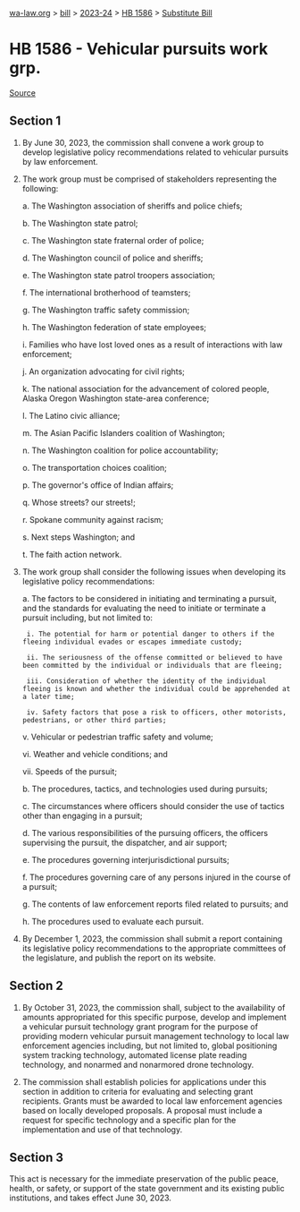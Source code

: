 [wa-law.org](/) > [bill](/bill/) > [2023-24](/bill/2023-24/) > [HB 1586](/bill/2023-24/hb/1586/) > [Substitute Bill](/bill/2023-24/hb/1586/S/)

# HB 1586 - Vehicular pursuits work grp.

[Source](http://lawfilesext.leg.wa.gov/biennium/2023-24/Pdf/Bills/House%20Bills/1586-S.pdf)

## Section 1
1. By June 30, 2023, the commission shall convene a work group to develop legislative policy recommendations related to vehicular pursuits by law enforcement.

2. The work group must be comprised of stakeholders representing the following:

    a. The Washington association of sheriffs and police chiefs;

    b. The Washington state patrol;

    c. The Washington state fraternal order of police;

    d. The Washington council of police and sheriffs;

    e. The Washington state patrol troopers association;

    f. The international brotherhood of teamsters;

    g. The Washington traffic safety commission;

    h. The Washington federation of state employees;

    i. Families who have lost loved ones as a result of interactions with law enforcement;

    j. An organization advocating for civil rights;

    k. The national association for the advancement of colored people, Alaska Oregon Washington state-area conference;

    l. The Latino civic alliance;

    m. The Asian Pacific Islanders coalition of Washington;

    n. The Washington coalition for police accountability;

    o. The transportation choices coalition;

    p. The governor's office of Indian affairs;

    q. Whose streets? our streets!;

    r. Spokane community against racism;

    s. Next steps Washington; and

    t. The faith action network.

3. The work group shall consider the following issues when developing its legislative policy recommendations:

    a. The factors to be considered in initiating and terminating a pursuit, and the standards for evaluating the need to initiate or terminate a pursuit including, but not limited to:

        i. The potential for harm or potential danger to others if the fleeing individual evades or escapes immediate custody;

        ii. The seriousness of the offense committed or believed to have been committed by the individual or individuals that are fleeing;

        iii. Consideration of whether the identity of the individual fleeing is known and whether the individual could be apprehended at a later time;

        iv. Safety factors that pose a risk to officers, other motorists, pedestrians, or other third parties;

    v. Vehicular or pedestrian traffic safety and volume;

    vi. Weather and vehicle conditions; and

    vii. Speeds of the pursuit;

    b. The procedures, tactics, and technologies used during pursuits;

    c. The circumstances where officers should consider the use of tactics other than engaging in a pursuit;

    d. The various responsibilities of the pursuing officers, the officers supervising the pursuit, the dispatcher, and air support;

    e. The procedures governing interjurisdictional pursuits;

    f. The procedures governing care of any persons injured in the course of a pursuit;

    g. The contents of law enforcement reports filed related to pursuits; and

    h. The procedures used to evaluate each pursuit.

4. By December 1, 2023, the commission shall submit a report containing its legislative policy recommendations to the appropriate committees of the legislature, and publish the report on its website.

## Section 2
1. By October 31, 2023, the commission shall, subject to the availability of amounts appropriated for this specific purpose, develop and implement a vehicular pursuit technology grant program for the purpose of providing modern vehicular pursuit management technology to local law enforcement agencies including, but not limited to, global positioning system tracking technology, automated license plate reading technology, and nonarmed and nonarmored drone technology.

2. The commission shall establish policies for applications under this section in addition to criteria for evaluating and selecting grant recipients. Grants must be awarded to local law enforcement agencies based on locally developed proposals. A proposal must include a request for specific technology and a specific plan for the implementation and use of that technology.

## Section 3
This act is necessary for the immediate preservation of the public peace, health, or safety, or support of the state government and its existing public institutions, and takes effect June 30, 2023.
